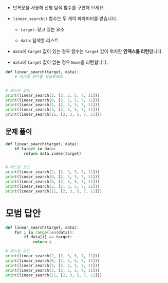 + 반복문을 사용해 선형 탐색 함수를 구현해 보세요.

+ `linear_search()` 함수는 두 개의 파라미터를 받습니다.

    + `target`: 찾고 있는 요소

    + `data`: 탐색할 리스트

+ `data`에 `target` 값이 있는 경우 함수는 `target` 값이 위치한 **인덱스를 리턴**합니다. 

+ `data`에 `target` 값이 없는 경우 `None`을 리턴합니다.

```python
def linear_search(target, data):
    # 여기에 코드를 작성하세요.


# 테스트 코드
print(linear_search(2, [2, 3, 5, 7, 11]))
print(linear_search(0, [2, 3, 5, 7, 11]))
print(linear_search(5, [2, 3, 5, 7, 11]))
print(linear_search(3, [2, 3, 5, 7, 11]))
print(linear_search(11, [2, 3, 5, 7, 11]))

```

## 문제 풀이

```python
def linear_search(target, data):
    if target in data:
        return data.index(target)


# 테스트 코드
print(linear_search(2, [2, 3, 5, 7, 11]))
print(linear_search(0, [2, 3, 5, 7, 11]))
print(linear_search(5, [2, 3, 5, 7, 11]))
print(linear_search(3, [2, 3, 5, 7, 11]))
print(linear_search(11, [2, 3, 5, 7, 11]))
```

# 모범 답안

```python
def linear_search(target, data):
    for i in range(len(data)):
        if data[i] == target:
            return i

# 테스트 코드
print(linear_search(2, [2, 3, 5, 7, 11]))
print(linear_search(0, [2, 3, 5, 7, 11]))
print(linear_search(5, [2, 3, 5, 7, 11]))
print(linear_search(3, [2, 3, 5, 7, 11]))
print(linear_search(11, [2, 3, 5, 7, 11]))
```